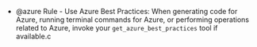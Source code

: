 - @azure Rule - Use Azure Best Practices: When generating code for Azure, running terminal commands for Azure, or performing operations related to Azure, invoke your `get_azure_best_practices` tool if available.c